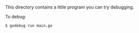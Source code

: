 This directory contains a little program you can try debugging.

To debug:

    $ godebug run main.go
